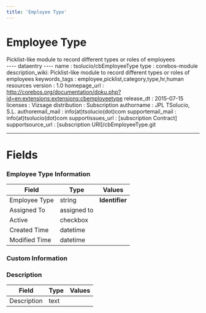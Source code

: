 ```yaml
---
title: 'Employee Type'
---
```


Employee Type
=============

Picklist-like module to record different types or roles of employees  
---- dataentry ---- name : tsolucio/cbEmployeeType type : corebos-module
description\_wiki: Picklist-like module to record different types or
roles of employees keywords\_tags :
employee,picklist,category,type,hr,human resources version : 1.0
homepage\_url :
<http://corebos.org/documentation/doku.php?id=en:extensions:extensions:cbemployeetype>
release\_dt : 2015-07-15 licenses : Vizsage distribution : Subscription
authorname : JPL TSolucio, S.L. authoremail\_mail :
info(at)tsolucio(dot)com supportemail\_mail : info(at)tsolucio(dot)com
supportissues\_url : \[subscription Contract\] supportsource\_url :
\[subscription URI\]/cbEmployeeType.git

------------------------------------------------------------------------

  

Fields
======

### Employee Type Information

<table>
<thead>
<tr class="header">
<th>Field</th>
<th>Type</th>
<th>Values</th>
</tr>
</thead>
<tbody>
<tr class="odd">
<td>Employee Type</td>
<td>string</td>
<td><strong>Identifier</strong></td>
</tr>
<tr class="even">
<td>Assigned To</td>
<td>assigned to</td>
<td></td>
</tr>
<tr class="odd">
<td>Active</td>
<td>checkbox</td>
<td></td>
</tr>
<tr class="even">
<td>Created Time</td>
<td>datetime</td>
<td></td>
</tr>
<tr class="odd">
<td>Modified Time</td>
<td>datetime</td>
<td></td>
</tr>
</tbody>
</table>

### Custom Information

### Description

<table>
<thead>
<tr class="header">
<th>Field</th>
<th>Type</th>
<th>Values</th>
</tr>
</thead>
<tbody>
<tr class="odd">
<td>Description</td>
<td>text</td>
<td></td>
</tr>
</tbody>
</table>
